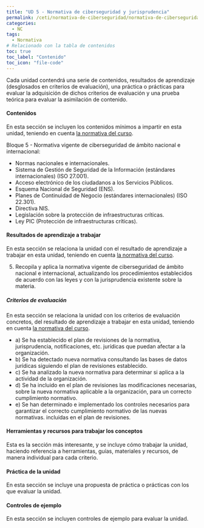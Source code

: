 ```yaml
---
title: "UD 5 - Normativa de ciberseguridad y jurisprudencia"
permalink: /ceti/normativa-de-ciberseguridad/normativa-de-ciberseguridad-y-jurisprudencia
categories:
  - NC
tags:
  - Normativa
# Relacionado con la tabla de contenidos
toc: true
toc_label: "Contenido"
toc_icon: "file-code"
---
```


Cada unidad contendrá una serie de contenidos, resultados de aprendizaje (desglosados en criterios de evaluación), una práctica o prácticas para evaluar la adquisición de dichos criterios de evaluación y una prueba teórica para evaluar la asimilación de contenido.

#### Contenidos

En esta sección se incluyen los contenidos mínimos a impartir en esta unidad, teniendo en cuenta [la normativa del curso](https://www.boe.es/diario_boe/txt.php?id=BOE-A-2020-4963).

Bloque 5 - Normativa vigente de ciberseguridad de ámbito nacional e internacional:

- Normas nacionales e internacionales.
- Sistema de Gestión de Seguridad de la Información (estándares internacionales) (ISO 27.001).
- Acceso electrónico de los ciudadanos a los Servicios Públicos.
- Esquema Nacional de Seguridad (ENS).
- Planes de Continuidad de Negocio (estándares internacionales) (ISO 22.301).
- Directiva NIS.
- Legislación sobre la protección de infraestructuras críticas.
- Ley PIC (Protección de infraestructuras críticas).

#### Resultados de aprendizaje a trabajar

En esta sección se relaciona la unidad con el resultado de aprendizaje a trabajar en esta unidad, teniendo en cuenta [la normativa del curso](https://www.boe.es/diario_boe/txt.php?id=BOE-A-2020-4963).

5. Recopila y aplica la normativa vigente de ciberseguridad de ámbito nacional e internacional, actualizando los procedimientos establecidos de acuerdo con las leyes y con la jurisprudencia existente sobre la materia.

##### Criterios de evaluación

En esta sección se relaciona la unidad con los criterios de evaluación concretos, del resultado de aprendizaje a trabajar en esta unidad, teniendo en cuenta [la normativa del curso](https://www.boe.es/diario_boe/txt.php?id=BOE-A-2020-4963).

- a) Se ha establecido el plan de revisiones de la normativa, jurisprudencia, notificaciones, etc. jurídicas que puedan afectar a la organización.
- b) Se ha detectado nueva normativa consultando las bases de datos jurídicas siguiendo el plan de revisiones establecido.
- c) Se ha analizado la nueva normativa para determinar si aplica a la actividad de la organización.
- d) Se ha incluido en el plan de revisiones las modificaciones necesarias, sobre la nueva normativa aplicable a la organización, para un correcto cumplimiento normativo.
- e) Se han determinado e implementado los controles necesarios para garantizar el correcto cumplimiento normativo de las nuevas normativas. incluidas en el plan de revisiones.

#### Herramientas y recursos para trabajar los conceptos

Esta es la sección más interesante, y se incluye cómo trabajar la unidad, haciendo referencia a herramientas, guías, materiales y recursos, de manera individual para cada criterio.

#### Práctica de la unidad

En esta sección se incluye una propuesta de práctica o prácticas con los que evaluar la unidad.

#### Controles de ejemplo

En esta sección se incluyen controles de ejemplo para evaluar la unidad.
